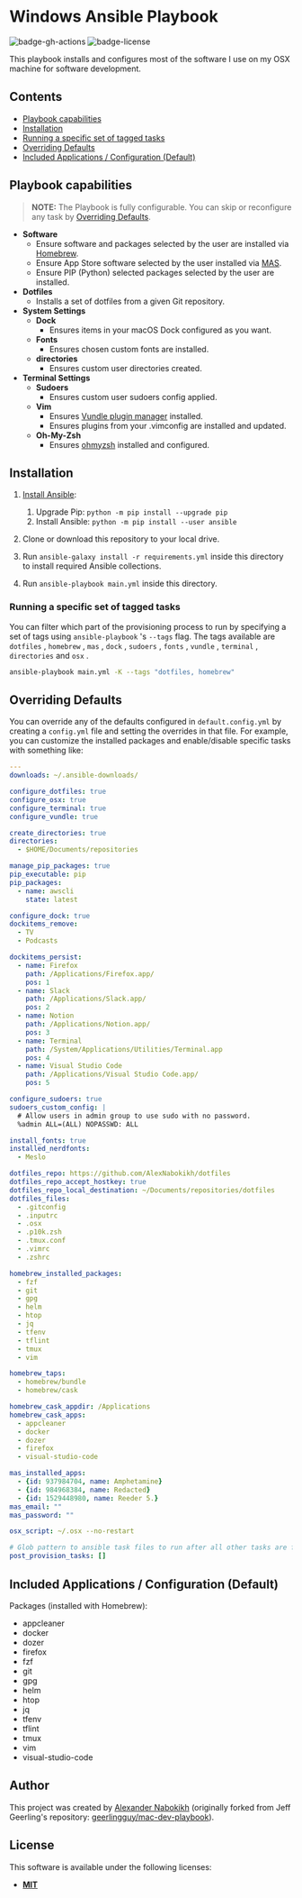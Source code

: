 # Windows Ansible Playbook

![badge-gh-actions]
![badge-license]

This playbook installs and configures most of the software I use on my OSX machine for software development.

## Contents

* [Playbook capabilities](#playbook-capabilities)
* [Installation](#installation)
* [Running a specific set of tagged tasks](#running-a-specific-set-of-tagged-tasks)
* [Overriding Defaults](#overriding-defaults)
* [Included Applications / Configuration (Default)](#included-applications--configuration-default)

## Playbook capabilities

> **NOTE:** The Playbook is fully configurable. You can skip or reconfigure any task by [Overriding Defaults](#overriding-defaults).

* **Software**
  + Ensure software and packages selected by the user are installed via [Homebrew](https://github.com/Homebrew/brew).
  + Ensure App Store software selected by the user installed via [MAS](https://github.com/mas-cli/mas).
  + Ensure PIP (Python) selected packages selected by the user are installed.
* **Dotfiles**
  + Installs a set of dotfiles from a given Git repository.
* **System Settings**
  + **Dock**
    - Ensures items in your macOS Dock configured as you want.
  + **Fonts**
    - Ensures chosen custom fonts are installed.
  + **directories**
    - Ensures custom user directories created.
* **Terminal Settings**
  + **Sudoers**
    - Ensures custom user sudoers config applied.
  + **Vim**
    - Ensures [Vundle plugin manager](https://github.com/VundleVim/Vundle.vim) installed.
    - Ensures plugins from your .vimconfig are installed and updated.
  + **Oh-My-Zsh**
    - Ensures [ohmyzsh](https://github.com/ohmyzsh/ohmyzsh) installed and configured.

## Installation

1. [Install Ansible](https://docs.ansible.com/ansible/latest/installation_guide/index.html):

    1. Upgrade Pip: `python -m pip install --upgrade pip`
    2. Install Ansible: `python -m pip install --user ansible`

2. Clone or download this repository to your local drive.
3. Run `ansible-galaxy install -r requirements.yml` inside this directory to install required Ansible collections.
4. Run `ansible-playbook main.yml` inside this directory.

### Running a specific set of tagged tasks

You can filter which part of the provisioning process to run by specifying a set of tags using `ansible-playbook` 's `--tags` flag. The tags available are `dotfiles` , `homebrew` , `mas` , `dock` , `sudoers` , `fonts` , `vundle` , `terminal` , `directories` and `osx` .

```sh
ansible-playbook main.yml -K --tags "dotfiles, homebrew"
```

## Overriding Defaults

You can override any of the defaults configured in `default.config.yml` by creating a `config.yml` file and setting the overrides in that file. For example, you can customize the installed packages and enable/disable specific tasks with something like:

```yaml
---
downloads: ~/.ansible-downloads/

configure_dotfiles: true
configure_osx: true
configure_terminal: true
configure_vundle: true

create_directories: true
directories:
  - $HOME/Documents/repositories

manage_pip_packages: true
pip_executable: pip
pip_packages:
  - name: awscli
    state: latest

configure_dock: true
dockitems_remove:
  - TV
  - Podcasts

dockitems_persist:
  - name: Firefox
    path: /Applications/Firefox.app/
    pos: 1
  - name: Slack
    path: /Applications/Slack.app/
    pos: 2
  - name: Notion
    path: /Applications/Notion.app/
    pos: 3
  - name: Terminal
    path: /System/Applications/Utilities/Terminal.app
    pos: 4
  - name: Visual Studio Code
    path: /Applications/Visual Studio Code.app/
    pos: 5

configure_sudoers: true
sudoers_custom_config: |
  # Allow users in admin group to use sudo with no password.
  %admin ALL=(ALL) NOPASSWD: ALL

install_fonts: true
installed_nerdfonts:
  - Meslo

dotfiles_repo: https://github.com/AlexNabokikh/dotfiles
dotfiles_repo_accept_hostkey: true
dotfiles_repo_local_destination: ~/Documents/repositories/dotfiles
dotfiles_files:
  - .gitconfig
  - .inputrc
  - .osx
  - .p10k.zsh
  - .tmux.conf
  - .vimrc
  - .zshrc

homebrew_installed_packages:
  - fzf
  - git
  - gpg
  - helm
  - htop
  - jq
  - tfenv
  - tflint
  - tmux
  - vim

homebrew_taps:
  - homebrew/bundle
  - homebrew/cask

homebrew_cask_appdir: /Applications
homebrew_cask_apps:
  - appcleaner
  - docker
  - dozer
  - firefox
  - visual-studio-code

mas_installed_apps:
  - {id: 937984704, name: Amphetamine}
  - {id: 984968384, name: Redacted}
  - {id: 1529448980, name: Reeder 5.}
mas_email: ""
mas_password: ""

osx_script: ~/.osx --no-restart

# Glob pattern to ansible task files to run after all other tasks are finished.
post_provision_tasks: []
```

## Included Applications / Configuration (Default)

Packages (installed with Homebrew):

* appcleaner
* docker
* dozer
* firefox
* fzf
* git
* gpg
* helm
* htop
* jq
* tfenv
* tflint
* tmux
* vim
* visual-studio-code

## Author

This project was created by [Alexander Nabokikh](https://www.linkedin.com/in/nabokih/) (originally forked from Jeff Geerling's repository: [geerlingguy/mac-dev-playbook](https://github.com/geerlingguy/mac-dev-playbook)).

## License

This software is available under the following licenses:

* **[MIT](https://github.com/AlexNabokikh/mac-playbook/blob/master/LICENSE)**

[badge-gh-actions]: https://github.com/AlexNabokikh/windows-playbook/actions/workflows/release.yaml/badge.svg
[badge-license]: https://img.shields.io/badge/License-MIT-informational
